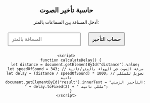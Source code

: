 <!DOCTYPE html>
<html lang="ar">
<head>
    <meta charset="UTF-8">
    <meta name="viewport" content="width=device-width, initial-scale=1.0">
    <title>حاسبة تأخير الصوت</title>
    <style>
        body { font-family: Arial, sans-serif; text-align: center; margin: 20px; }
        input, button { margin: 10px; padding: 10px; font-size: 16px; }
    </style>
</head>
<body>
    <h2>حاسبة تأخير الصوت</h2>
    <p>أدخل المسافة بين السماعات بالمتر:</p>
    <input type="number" id="distance" placeholder="المسافة بالمتر">
    <button onclick="calculateDelay()">حساب التأخير</button>
    <p id="result"></p>

    <script>
        function calculateDelay() {
            let distance = document.getElementById("distance").value;
            let speedOfSound = 343; // سرعة الصوت في الهواء بالمتر/ثانية
            let delay = (distance / speedOfSound) * 1000; // تحويل للمللي ثانية
            document.getElementById("result").innerText = "التأخير الزمني: " + delay.toFixed(2) + " مللي ثانية";
        }
    </script>
</body>
</html
